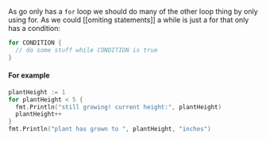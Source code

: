 As go only has a `for` loop we should do many of the other loop thing by only using for. As we could [[omiting statements]] a while is just a for that only has a condition:
```go
for CONDITION {
  // do some stuff while CONDITION is true
}
``` 
#### For example
```go
plantHeight := 1
for plantHeight < 5 {
  fmt.Println("still growing! current height:", plantHeight)
  plantHeight++
}
fmt.Println("plant has grown to ", plantHeight, "inches")
```